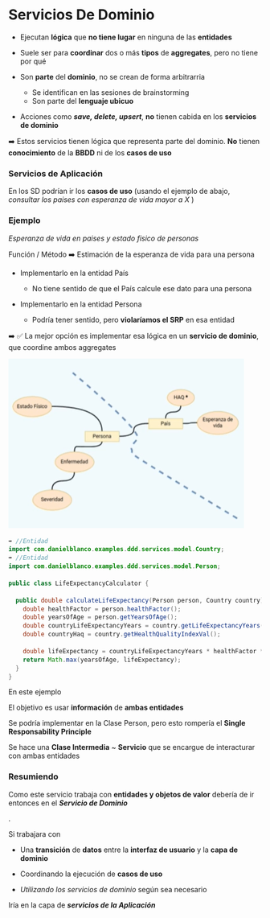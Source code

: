 # Servicios De Dominio

+ Ejecutan **lógica** que **no tiene lugar** en ninguna de las **entidades**

+ Suele ser para **coordinar** dos o más **tipos** de **aggregates**, pero no tiene por qué

+ Son **parte** del **dominio**, no se crean de forma arbitrarria
    + Se identifican en las sesiones de brainstorming
    + Son parte del **lenguaje ubicuo**

+ Acciones como **_save, delete, upsert_**, **no** tienen cabida en los **servicios de dominio**


➡️ Estos servicios tienen lógica que representa parte del dominio. **No** tienen **conocimiento** de la **BBDD** ni de los **casos de uso**

### Servicios de Aplicación

En los SD podrían ir los **casos de uso** (usando el ejemplo de abajo, _consultar los paises con esperanza de vida mayor a X_ )


### Ejemplo

_Esperanza de vida en paises y estado fisico de personas_

Función / Método ➡️ Estimación de la esperanza de vida para una persona

+ Implementarlo en la entidad País
    + No tiene sentido de que el País calcule ese dato para una persona

+ Implementarlo en la entidad Persona
    + Podría tener sentido, pero **violaríamos el SRP** en esa entidad

➡️ ✅ La mejor opción es implementar esa lógica en un **servicio de dominio**, que coordine ambos aggregates

![](/images/2-Domain-Driven-Design/Captura%20de%20pantalla%202023-11-23%20183657.png)


```java
➡️ //Entidad
import com.danielblanco.examples.ddd.services.model.Country;
➡️ //Entidad
import com.danielblanco.examples.ddd.services.model.Person;

public class LifeExpectancyCalculator {

  public double calculateLifeExpectancy(Person person, Country country) {
    double healthFactor = person.healthFactor();
    double yearsOfAge = person.getYearsOfAge();
    double countryLifeExpectancyYears = country.getLifeExpectancyYears();
    double countryHaq = country.getHealthQualityIndexVal();

    double lifeExpectancy = countryLifeExpectancyYears * healthFactor * countryHaq;
    return Math.max(yearsOfAge, lifeExpectancy);
  }
}
```

En este ejemplo

El objetivo es usar **información** de **ambas entidades**

Se podría implementar en la Clase Person, pero esto rompería el **Single Responsability Principle**

Se hace una **Clase Intermedia** ~ **Servicio** que se encargue de interacturar con ambas entidades

### Resumiendo

Como este servicio trabaja con **entidades y objetos de valor** debería de ir entonces en el _**Servicio de Dominio**_

.

Si trabajara con
+ Una **transición** de **datos** entre la **interfaz de usuario** y la **capa de dominio**

+ Coordinando la ejecución de **casos de uso**

+ _Utilizando los servicios de dominio_ según sea necesario

Iría en la capa de _**servicios de la Aplicación**_
